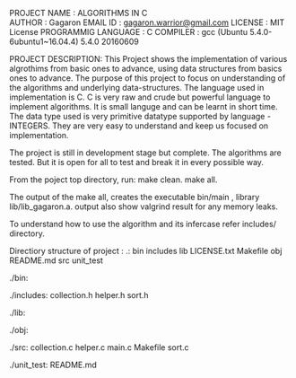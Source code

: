PROJECT NAME        : ALGORITHMS IN C                                                  
AUTHOR              : Gagaron
EMAIL ID            : gagaron.warrior@gmail.com
LICENSE             : MIT License
PROGRAMMIG LANGUAGE : C
COMPILER            : gcc (Ubuntu 5.4.0-6ubuntu1~16.04.4) 5.4.0 20160609

PROJECT DESCRIPTION:
This Project shows the implementation of various algrothims from basic ones
to advance, using data structures from basics ones to advance.
The purpose of this project to focus on understanding of the algorithms and
underlying data-structures.
The language used in implementation is C.
C is very raw and crude but powerful language to implement algorithms.
It is small languge and can be learnt in short time.
The data type used is very primitive datatype supported by language - INTEGERS.
They are very easy to understand and keep us focused on implementation.

The project is still in development stage but complete.
The algorithms are tested.
But it is open for all to test and break it in every possible way.

From the poject top directory, run:
make clean.
make all.

The output of the make all, creates the executable bin/main , library lib/lib_gagaron.a.
output also show valgrind result for any memory leaks.

To understand how to use the algorithm and its infercase refer includes/ directory.

Directiory structure of project :
.:
bin  includes  lib  LICENSE.txt  Makefile  obj  README.md  src  unit_test

./bin:

./includes:
collection.h  helper.h  sort.h

./lib:

./obj:

./src:
collection.c  helper.c  main.c  Makefile  sort.c

./unit_test:
README.md
